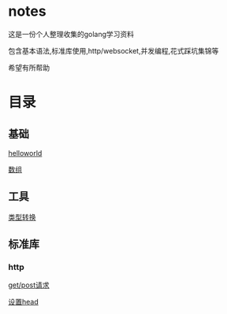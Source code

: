 # notes

这是一份个人整理收集的golang学习资料

包含基本语法,标准库使用,http/websocket,并发编程,花式踩坑集锦等

希望有所帮助

# 目录

## 基础
[helloworld](https://github.com/zhangsheng1992/notes/blob/master/base/helloworld.md)

[数组](https://github.com/zhangsheng1992/notes/blob/master/base/array.md)

## 工具
[类型转换](https://github.com/zhangsheng1992/notes/blob/master/tools/type_convert.md)


## 标准库

### http
[get/post请求](https://github.com/zhangsheng1992/notes/blob/master/packages/http/http-simple-request.md)

[设置head](https://github.com/zhangsheng1992/notes/blob/master/packages/http/http-request-head.md)



